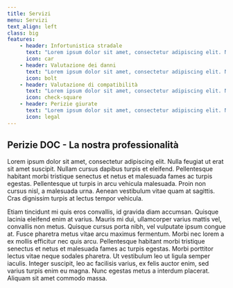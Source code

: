 ```yaml
---
title: Servizi
menu: Servizi
text_align: left
class: big
features:
	- header: Infortunistica stradale
	  text: "Lorem ipsum dolor sit amet, consectetur adipiscing elit. Nulla feugiat ut erat sit amet suscipit."
	  icon: car
    - header: Valutazione dei danni
	  text: "Lorem ipsum dolor sit amet, consectetur adipiscing elit. Nulla feugiat ut erat sit amet suscipit."
      icon: bolt 
    - header: Valutazione di compatibilità
	  text: "Lorem ipsum dolor sit amet, consectetur adipiscing elit. Nulla feugiat ut erat sit amet suscipit."
      icon: check-square
    - header: Perizie giurate
	  text: "Lorem ipsum dolor sit amet, consectetur adipiscing elit. Nulla feugiat ut erat sit amet suscipit."
      icon: legal
---
```


## Perizie DOC - La nostra professionalità

 Lorem ipsum dolor sit amet, consectetur adipiscing elit. Nulla feugiat ut erat sit amet suscipit. Nullam cursus dapibus turpis et eleifend. Pellentesque habitant morbi tristique senectus et netus et malesuada fames ac turpis egestas. Pellentesque ut turpis in arcu vehicula malesuada. Proin non cursus nisl, a malesuada urna. Aenean vestibulum vitae quam at sagittis. Cras dignissim turpis at lectus tempor vehicula.

Etiam tincidunt mi quis eros convallis, id gravida diam accumsan. Quisque lacinia eleifend enim at varius. Mauris mi dui, ullamcorper varius mattis vel, convallis non metus. Quisque cursus porta nibh, vel vulputate ipsum congue at. Fusce pharetra metus vitae arcu maximus fermentum. Morbi nec lorem a ex mollis efficitur nec quis arcu. Pellentesque habitant morbi tristique senectus et netus et malesuada fames ac turpis egestas. Morbi porttitor lectus vitae neque sodales pharetra. Ut vestibulum leo ut ligula semper iaculis. Integer suscipit, leo ac facilisis varius, ex felis auctor enim, sed varius turpis enim eu magna. Nunc egestas metus a interdum placerat. Aliquam sit amet commodo massa. 
